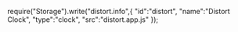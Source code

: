 require("Storage").write("distort.info",{
  "id":"distort",
  "name":"Distort Clock",
  "type":"clock",
  "src":"distort.app.js"
});
